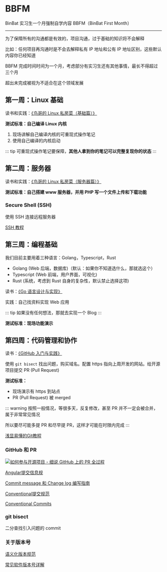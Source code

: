 # BBFM

BinBat 实习生一个月强制自学内容 BBFM（BinBat First Month）

* * *

为了保障所有的沟通都是有效的，项目沟通，过于基础的知识将不会解释

比如：任何项目再沟通时是不会去解释私有 IP 地址和公有 IP 地址区别，这些默认内容你已经知道

BBFM 完成时间时间为一个月，考虑部分有实习生还有其他事情，最长不得超过三个月

超出未完成被视为不适合在这个领域发展

## 第一周：Linux 基础

读书和实践：[《鸟哥的 Linux 私房菜（基础篇）》](https://linux.vbird.org/linux_basic/)

**测试标准：自己编译 Linux 内核**
1. 现场讲解自己编译内核的可重现式操作笔记
2. 使用自己编译的内核启动

::: tip
可重现式操作笔记要保障，**其他人拿到你的笔记可以完整复现你的状态**
:::

## 第二周：服务器

读书和实践：[《鸟哥的 Linux 私房菜（服务器篇）》](https://linux.vbird.org/linux_server/)

**测试标准：自己搭建 www 服务器，并用 PHP 写一个文件上传和下载功能**

### Secure Shell (SSH) 

使用 SSH 连接远程服务器

[SSH 教程](https://wangdoc.com/ssh/)

## 第三周：编程基础

我们目前主要用着三种语言：Golang，Typescript，Rust

- Golang (Web 后端，数据库)（默认：如果你不知道选什么，那就选这个）
- Typescript (Web 前端，用户界面，可视化)
- Rust (系统，考虑到 Rust 自身的复杂性，默认禁止选择这项)

读书：[《Go 语言设计与实现》](https://draveness.me/golang/)

实践：自己找资料实现 Web 应用

::: tip
如果没有任何想法，那就去实现一个 Blog
:::

**测试标准：现场功能演示**

## 第四周：代码管理和协作

读书：[《GitHub 入门与实践》](https://git-scm.com/book/zh/v2)

使用 `git bisect` 找出问题，购买域名。配置 https 指向上周开发的网站。给开源项目提交 PR (Pull Request)

**测试标准：**

- 现场演示有 https 到站点
- PR (Pull Request) 被 merged

::: warning
按照一般情况，等很多天，反复修改，甚至 PR 并不一定会被合并，属于非常常见情况

所以要尽可能多提 PR 和尽早提 PR，这样才可能在时限内完成
:::

[浅显易懂的Git教程](https://liaoxuefeng.com/books/git/introduction/index.html)

### GitHub 和 PR

[![如何参与开源项目 - 细说 GitHub 上的 PR 全过程](https://svg.bookmark.style/api?url=https://blog.devstream.io/posts/open-a-pr-in-github/&mode=dark&style=horizontal)](https://blog.devstream.io/posts/open-a-pr-in-github/)

[Angular提交信息规](https://zj-git-guide.readthedocs.io/zh-cn/latest/message/Angular%E6%8F%90%E4%BA%A4%E4%BF%A1%E6%81%AF%E8%A7%84%E8%8C%83/)

[Commit message 和 Change log 编写指南](http://www.ruanyifeng.com/blog/2016/01/commit_message_change_log.html)

[Conventional提交规范](https://zj-git-guide.readthedocs.io/zh-cn/latest/message/Conventional%E6%8F%90%E4%BA%A4%E8%A7%84%E8%8C%83/)

[Conventional Commits](https://www.conventionalcommits.org/en/v1.0.0/)

### git bisect

二分查找引入问题的 commit

### 关于版本号

[语义化版本规范](https://semver.org/lang/zh-CN/)

[常见软件版本号详解](https://zhuanlan.zhihu.com/p/508354840)

